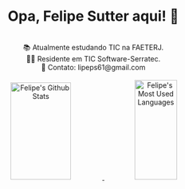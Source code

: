 <h1 align="center"> Opa, Felipe Sutter aqui! 👋</h1>
<br>
<div align="center">  
 📚 Atualmente estudando TIC na FAETERJ.<br>
 👨‍💻 Residente em TIC Software-Serratec. <br>
 📧 Contato: lipeps61@gmail.com <br><br>

 
   <a href="https://github.com/FelipeSutter"> 
      <img width="49%" height="195px" src="https://github-readme-stats.vercel.app/api?username=FelipeSutter&show_icons=true&count_private=true&hide_border=true&title_color=9400D3&icon_color=FFBF00&text_color=F0F8FF&bg_color=000000" alt="Felipe's Github Stats" /> 
      <img width="41%" height="200px" src="https://github-readme-stats.vercel.app/api/top-langs/?username=FelipeSutter&layout=compact&hide_border=true&title_color=9400D3&text_color=F0F8FF&bg_color=000000" alt="Felipe's Most Used Languages" />
</div>

</div>



